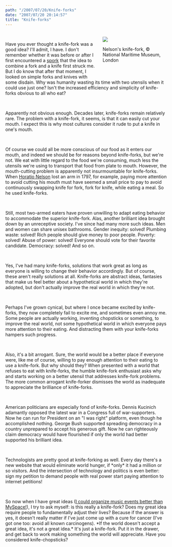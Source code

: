 ```yaml
---
path: "/2007/07/20/Knife-forks" 
date: "2007/07/20 20:14:57" 
title: "Knife-forks" 
---
```

<div style="float: right; margin: 0 0 1em 1em; width: 200px;"><br><img src="/image/article/content/knife-fork.jpg" /><br><p class="caption">Nelson's knife-fork, &#169; National Maritime Museum, London</p><br></div><br><p>Have you ever thought a knife-fork was a good idea? I'll admit, I have. I don't remember whether it was before or after I first encountered a <a href="http://en.wikipedia.org/wiki/Spork">spork</a> that the idea to combine a fork and a knife first struck me. But I do know that after that moment, I  looked on simple forks and knives with some disdain. Why was humanity wasting its time with two utensils when it could use just one? Isn't the increased efficiency and simplicity of knife-forks obvious to all who eat?</p><br><p>Apparently not obvious enough. Decades later, knife-forks remain relatively rare. The problem with a knife-fork, it seems, is that it can easily cut your mouth. I expect this is why most cultures consider it rude to put a knife in one's mouth.</p><br><p>Of course we could all be more conscious of our food as it enters our mouth, and indeed we should be for reasons beyond knife-forks, but we're not. We eat with little regard to the food we're consuming, much less the utensils we're using to transport that food from plate to mouth. However, the mouth-cutting problem is apparently not insurmountable for knife-forks. When <a href="http://www.nmm.ac.uk/collections/nelson/viewObject.cfm?ID=REL0115">Horatio Nelson</a> lost an arm in 1797, for example, paying more attention to avoid cutting his mouth must have seemed a small price to pay to avoid continuously swapping knife for fork, fork for knife, while eating a meal. So he used knife-forks.</p><br><p>Still, most two-armed eaters have proven unwilling to adapt eating behavior to accommodate the superior knife-fork. Alas, another brilliant idea brought down by an unreceptive society. I've since had many more such ideas. Men and women can share unisex bathrooms. Gender inequity: solved! Plumbing waste: solved! Rich people should give money to poor people. Poverty: solved! Abuse of power: solved! Everyone should vote for their favorite candidate. Democracy: solved! And so on.</p><br><p>Yes, I've had many knife-forks, solutions that work great as long as everyone is willing to change their behavior accordingly. But of course, these aren't really solutions at all. Knife-forks are abstract ideas, fantasies that make us feel better about a hypothetical world in which they're adopted, but don't actually improve the real world in which they're not.</p><br><p>Perhaps I've grown cynical, but where I once became excited by knife-forks, they now completely fail to excite me, and sometimes even annoy me. Some people are actually working, inventing chopsticks or something, to improve the real world, not some hypothetical world in which everyone pays more attention to their eating. And distracting them with your knife-forks hampers such progress.</p><br><p>Also, it's a bit arrogant. Sure, the world would be a better place if everyone were, like me of course, willing to pay enough attention to their eating to use a knife-fork. But why should they? When presented with a world that refuses to eat with knife-forks, the humble knife-fork enthusiast asks why and starts working on a better utensil that addresses knife-fork problems. The more common arrogant knife-forker dismisses the world as inadequate to appreciate the brilliance of knife-forks.</p><br><p>American politicians are especially fond of knife-forks. Dennis Kucinich adamantly opposed the latest war in a Congress full of war-supporters. Now he can run for President on an "I was right" platform, even though he accomplished nothing. George Bush supported spreading democracy in a country unprepared to accept his generous gift. Now he can righteously claim democracy would have flourished if only the world had better supported his brilliant idea.</p><br><p>Technologists are pretty good at knife-forking as well.  Every day there's a new website that would eliminate world hunger, if *only* it had a million or so visitors. And the intersection of technology and politics is even better: sign my petition to demand people with real power start paying attention to internet petitions!</p><br><p>So now when I have great ideas (<a href="http://playinghere.com/">I could organize music events better than MySpace!</a>), I try to ask myself: is this really a knife-fork? Does my great idea require people to fundamentally adjust their lives? Because if the answer is yes, it doesn't really matter if I've just come up with a cure for cancer (I've got one too: avoid all known carcinogens). *If the world doesn't accept a great idea, it's not a great idea.* It's just a knife-fork. Put it in the drawer, and get back to work making something the world will appreciate. Have you considered knife-chopsticks?</p>